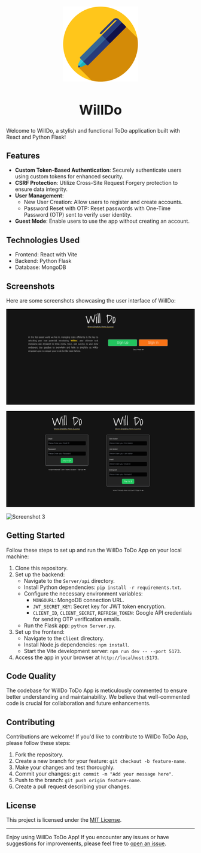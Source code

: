 <p align="center">
  <img src="https://github.com/26th-Official/WillDo/blob/main/Assets/Logo.png" alt="WillDo Logo" width="200">
</p>

<h1 align="center" style="font-size: 36px;">WillDo</h1>

Welcome to WillDo, a stylish and functional ToDo application built with React and Python Flask!

## Features

- **Custom Token-Based Authentication**: Securely authenticate users using custom tokens for enhanced security.
- **CSRF Protection**: Utilize Cross-Site Request Forgery protection to ensure data integrity.
- **User Management**:
  - New User Creation: Allow users to register and create accounts.
  - Password Reset with OTP: Reset passwords with One-Time Password (OTP) sent to verify user identity.
- **Guest Mode**: Enable users to use the app without creating an account.

## Technologies Used

- Frontend: React with Vite
- Backend: Python Flask
- Database: MongoDB

## Screenshots

Here are some screenshots showcasing the user interface of WillDo:

![Screenshot 1](./Assets/Home.png)

![Screenshot 2](./Assets/Signin-Signup.png)

![Screenshot 3](./Assets/Tasks.png)

## Getting Started

Follow these steps to set up and run the WillDo ToDo App on your local machine:

1. Clone this repository.
2. Set up the backend:
   - Navigate to the `Server/api` directory.
   - Install Python dependencies: `pip install -r requirements.txt`.
   - Configure the necessary environment variables:
     - `MONGOURL`: MongoDB connection URL.
     - `JWT_SECRET_KEY`: Secret key for JWT token encryption.
     - `CLIENT_ID`, `CLIENT_SECRET`, `REFRESH_TOKEN`: Google API credentials for sending OTP verification emails.
   - Run the Flask app: `python Server.py`.
3. Set up the frontend:
   - Navigate to the `Client` directory.
   - Install Node.js dependencies: `npm install`.
   - Start the Vite development server: `npm run dev -- --port 5173`.
4. Access the app in your browser at `http://localhost:5173`.

## Code Quality

The codebase for WillDo ToDo App is meticulously commented to ensure better understanding and maintainability. We believe that well-commented code is crucial for collaboration and future enhancements.

## Contributing

Contributions are welcome! If you'd like to contribute to WillDo ToDo App, please follow these steps:

1. Fork the repository.
2. Create a new branch for your feature: `git checkout -b feature-name`.
3. Make your changes and test thoroughly.
4. Commit your changes: `git commit -m "Add your message here"`.
5. Push to the branch: `git push origin feature-name`.
6. Create a pull request describing your changes.

## License

This project is licensed under the [MIT License](/LICENSE).

---

Enjoy using WillDo ToDo App! If you encounter any issues or have suggestions for improvements, please feel free to [open an issue](https://github.com/26th-Official/WillDo/issues).
